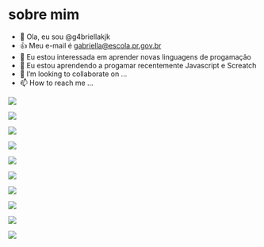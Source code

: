  # sobre mim
- 👋 Ola, eu sou @g4briellakjk
- 👍 Meu e-mail é gabriella@escola.pr.gov.br
- 👀 Eu estou interessada em aprender novas linguagens de progamação
- 🌱 Eu estou aprendendo a progamar recentemente Javascript e Screatch
- 💞️ I’m looking to collaborate on ...
- 📫 How to reach me ...

![](https://img.shields.io/badge/Scratch-4D97FF?style=for-the-badge&logo=Scratch&logoColor=white)

![](https://img.shields.io/badge/JavaScript-323330?style=for-the-badge&logo=javascript&logoColor=F7DF1E)

![](https://img.shields.io/badge/Xbox-107C10?style=for-the-badge&logo=xbox&logoColor=white)

![](https://img.shields.io/badge/JavaScript-323330?style=for-the-badge&logo=javascript&logoColor=F7DF1E)

![](https://img.shields.io/badge/G%20pay-2875E3?style=for-the-badge&logo=googlepay&logoColor=white)

![](https://img.shields.io/badge/iFood-EA1D2C?style=for-the-badge&logo=ifood&logoColor=white)

![](https://img.shields.io/badge/Adobe%20XD-470137?style=for-the-badge&logo=Adobe%20XD&logoColor=#FF61F6)

![](https://img.shields.io/badge/iota-131F37?style=for-the-badge&logo=iota&logoColor=white)

![](https://img.shields.io/badge/FIFA-B7312F?style=for-the-badge&logo=fifa&logoColor=white)

![](https://img.shields.io/badge/Notion-000000?style=for-the-badge&logo=notion&logoColor=white)
